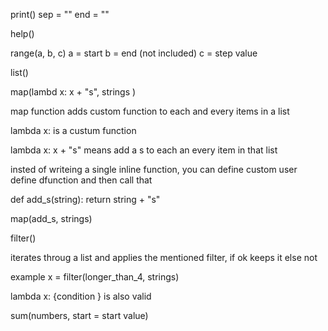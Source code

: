 print()
sep = ""
end = ""

help()


range(a, b, c)
a = start
b = end (not included)
c = step value

list()



map(lambd x: x + "s", strings )

map function adds custom function to each and every items in a list

lambda x: is a custum function

lambda x: x + "s" means add a s to each an every item in that list

insted of writeing a single inline function, you can define custom
user define dfunction and then call that

def add_s(string):
    return string + "s"

map(add_s, strings)


filter()

iterates throug a list and applies the mentioned filter, if ok
keeps it else not

example 
x = filter(longer_than_4, strings) 

lambda x: {condition } is also valid

sum(numbers, start = start value)

